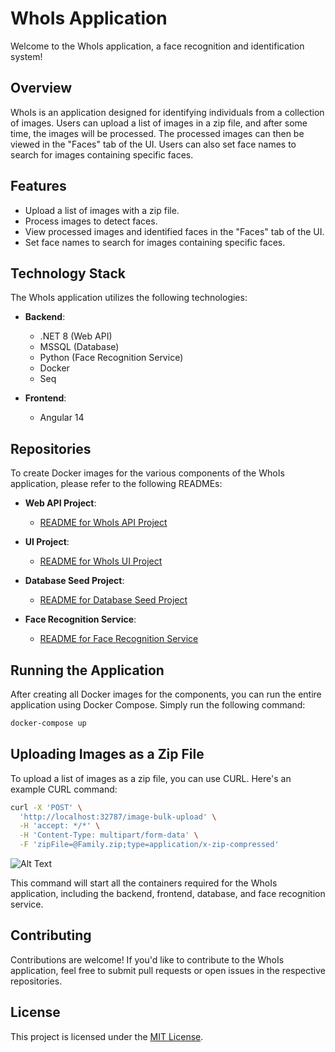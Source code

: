 # WhoIs Application

Welcome to the WhoIs application, a face recognition and identification system!

## Overview

WhoIs is an application designed for identifying individuals from a collection of images. Users can upload a list of images in a zip file, and after some time, the images will be processed. The processed images can then be viewed in the "Faces" tab of the UI. Users can also set face names to search for images containing specific faces.

## Features

- Upload a list of images with a zip file.
- Process images to detect faces.
- View processed images and identified faces in the "Faces" tab of the UI.
- Set face names to search for images containing specific faces.

## Technology Stack

The WhoIs application utilizes the following technologies:

- **Backend**: 
  - .NET 8 (Web API)
  - MSSQL (Database)
  - Python (Face Recognition Service)
  - Docker
  - Seq

- **Frontend**:
  - Angular 14

## Repositories

To create Docker images for the various components of the WhoIs application, please refer to the following READMEs:

- **Web API Project**: 
  - [README for WhoIs API Project](https://github.com/EmirhanAksoy/WhoIs/blob/main/WhoIs.API/README.md)

- **UI Project**: 
  - [README for WhoIs UI Project](https://github.com/EmirhanAksoy/WhoIs/blob/main/WhoIs.UI/WhoIsUI/README.md)

- **Database Seed Project**: 
  - [README for Database Seed Project](https://github.com/EmirhanAksoy/WhoIs/blob/main/WhoIs.DBSeed/Database/README.md)

- **Face Recognition Service**:
  - [README for Face Recognition Service](https://github.com/EmirhanAksoy/face_recognition_distinct_faces_db/blob/master/README.md)

## Running the Application

After creating all Docker images for the components, you can run the entire application using Docker Compose. Simply run the following command:

```bash
docker-compose up
```

## Uploading Images as a Zip File

To upload a list of images as a zip file, you can use CURL. Here's an example CURL command:

```bash
curl -X 'POST' \
  'http://localhost:32787/image-bulk-upload' \
  -H 'accept: */*' \
  -H 'Content-Type: multipart/form-data' \
  -F 'zipFile=@Family.zip;type=application/x-zip-compressed'
```

![Alt Text](https://media.giphy.com/media/v1.Y2lkPTc5MGI3NjExMXc5c3AwamZyMG53ZXN3eXk2emJ0c3pqZXY1bWJlMmQ2Z215M2k0ayZlcD12MV9pbnRlcm5hbF9naWZfYnlfaWQmY3Q9Zw/p5jCcrjNBUDK2cJDKG/source.gif)


This command will start all the containers required for the WhoIs application, including the backend, frontend, database, and face recognition service.

## Contributing

Contributions are welcome! If you'd like to contribute to the WhoIs application, feel free to submit pull requests or open issues in the respective repositories.

## License

This project is licensed under the [MIT License](LICENSE).
